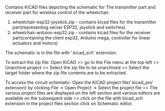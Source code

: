 Contains KiCAD files depicting the schematic for The transmitter part and receiver part for wireless control of the wheelchair.

1. wheelchair-esp32-joystick.zip - contains kicad files for the transmitter part(representing server ESP32, joystick and switches).
2. wheelchair-arduino-esp32.zip - contains kicad files for the receiver part(containing the client esp32, Arduino mega, controller for linear actuators and motors)

The schematic is in the file with '.kicad_sch' extension.

To extract the zip file: 
Open KiCAD >> go to the File menu at the top left >> Unarchive project >> Select the zip file to be unarchived >> Select the target folder where the zip file contents are to be extracted.

To access the circuit schematic:
Open the KiCAD project file('.kicad_pro' extension) by clicking File -> Open Project -> Select the project file >> The various project files are displayed on the left section and various editors are available on the subsequent side >>  click on the file with kicad_sch extension in the project files section click on Schematic editor.
